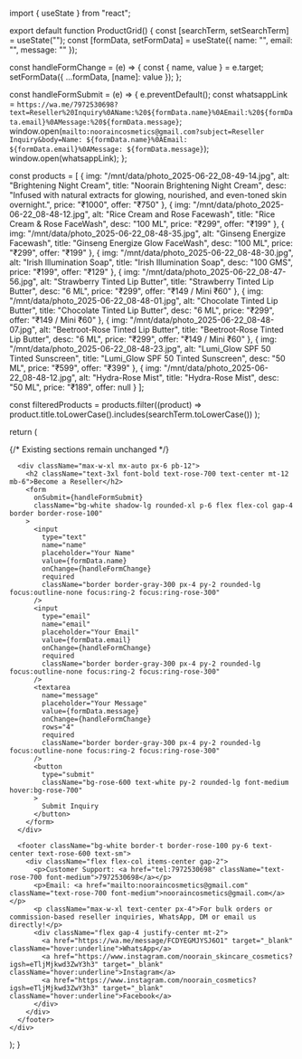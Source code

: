 import { useState } from "react";

export default function ProductGrid() {
  const [searchTerm, setSearchTerm] = useState("");
  const [formData, setFormData] = useState({ name: "", email: "", message: "" });

  const handleFormChange = (e) => {
    const { name, value } = e.target;
    setFormData({ ...formData, [name]: value });
  };

  const handleFormSubmit = (e) => {
    e.preventDefault();
    const whatsappLink = `https://wa.me/7972530698?text=Reseller%20Inquiry%0AName:%20${formData.name}%0AEmail:%20${formData.email}%0AMessage:%20${formData.message}`;
    window.open(`mailto:nooraincosmetics@gmail.com?subject=Reseller Inquiry&body=Name: ${formData.name}%0AEmail: ${formData.email}%0AMessage: ${formData.message}`);
    window.open(whatsappLink);
  };

  const products = [
    {
      img: "/mnt/data/photo_2025-06-22_08-49-14.jpg",
      alt: "Brightening Night Cream",
      title: "Noorain Brightening Night Cream",
      desc: "Infused with natural extracts for glowing, nourished, and even-toned skin overnight.",
      price: "₹1000",
      offer: "₹750"
    },
    {
      img: "/mnt/data/photo_2025-06-22_08-48-12.jpg",
      alt: "Rice Cream and Rose Facewash",
      title: "Rice Cream & Rose FaceWash",
      desc: "100 ML",
      price: "₹299",
      offer: "₹199"
    },
    {
      img: "/mnt/data/photo_2025-06-22_08-48-35.jpg",
      alt: "Ginseng Energize Facewash",
      title: "Ginseng Energize Glow FaceWash",
      desc: "100 ML",
      price: "₹299",
      offer: "₹199"
    },
    {
      img: "/mnt/data/photo_2025-06-22_08-48-30.jpg",
      alt: "Irish Illumination Soap",
      title: "Irish Illumination Soap",
      desc: "100 GMS",
      price: "₹199",
      offer: "₹129"
    },
    {
      img: "/mnt/data/photo_2025-06-22_08-47-56.jpg",
      alt: "Strawberry Tinted Lip Butter",
      title: "Strawberry Tinted Lip Butter",
      desc: "6 ML",
      price: "₹299",
      offer: "₹149 / Mini ₹60"
    },
    {
      img: "/mnt/data/photo_2025-06-22_08-48-01.jpg",
      alt: "Chocolate Tinted Lip Butter",
      title: "Chocolate Tinted Lip Butter",
      desc: "6 ML",
      price: "₹299",
      offer: "₹149 / Mini ₹60"
    },
    {
      img: "/mnt/data/photo_2025-06-22_08-48-07.jpg",
      alt: "Beetroot-Rose Tinted Lip Butter",
      title: "Beetroot-Rose Tinted Lip Butter",
      desc: "6 ML",
      price: "₹299",
      offer: "₹149 / Mini ₹60"
    },
    {
      img: "/mnt/data/photo_2025-06-22_08-48-23.jpg",
      alt: "Lumi_Glow SPF 50 Tinted Sunscreen",
      title: "Lumi_Glow SPF 50 Tinted Sunscreen",
      desc: "50 ML",
      price: "₹599",
      offer: "₹399"
    },
    {
      img: "/mnt/data/photo_2025-06-22_08-48-12.jpg",
      alt: "Hydra-Rose Mist",
      title: "Hydra-Rose Mist",
      desc: "50 ML",
      price: "₹189",
      offer: null
    }
  ];

  const filteredProducts = products.filter((product) =>
    product.title.toLowerCase().includes(searchTerm.toLowerCase())
  );

  return (
    <div className="bg-pink-50 min-h-screen">
      {/* Existing sections remain unchanged */}

      <div className="max-w-xl mx-auto px-6 pb-12">
        <h2 className="text-3xl font-bold text-rose-700 text-center mt-12 mb-6">Become a Reseller</h2>
        <form
          onSubmit={handleFormSubmit}
          className="bg-white shadow-lg rounded-xl p-6 flex flex-col gap-4 border border-rose-100"
        >
          <input
            type="text"
            name="name"
            placeholder="Your Name"
            value={formData.name}
            onChange={handleFormChange}
            required
            className="border border-gray-300 px-4 py-2 rounded-lg focus:outline-none focus:ring-2 focus:ring-rose-300"
          />
          <input
            type="email"
            name="email"
            placeholder="Your Email"
            value={formData.email}
            onChange={handleFormChange}
            required
            className="border border-gray-300 px-4 py-2 rounded-lg focus:outline-none focus:ring-2 focus:ring-rose-300"
          />
          <textarea
            name="message"
            placeholder="Your Message"
            value={formData.message}
            onChange={handleFormChange}
            rows="4"
            required
            className="border border-gray-300 px-4 py-2 rounded-lg focus:outline-none focus:ring-2 focus:ring-rose-300"
          />
          <button
            type="submit"
            className="bg-rose-600 text-white py-2 rounded-lg font-medium hover:bg-rose-700"
          >
            Submit Inquiry
          </button>
        </form>
      </div>

      <footer className="bg-white border-t border-rose-100 py-6 text-center text-rose-600 text-sm">
        <div className="flex flex-col items-center gap-2">
          <p>Customer Support: <a href="tel:7972530698" className="text-rose-700 font-medium">7972530698</a></p>
          <p>Email: <a href="mailto:nooraincosmetics@gmail.com" className="text-rose-700 font-medium">nooraincosmetics@gmail.com</a></p>
          <p className="max-w-xl text-center px-4">For bulk orders or commission-based reseller inquiries, WhatsApp, DM or email us directly!</p>
          <div className="flex gap-4 justify-center mt-2">
            <a href="https://wa.me/message/FCDYEGMJYSJ6O1" target="_blank" className="hover:underline">WhatsApp</a>
            <a href="https://www.instagram.com/noorain_skincare_cosmetics?igsh=eTljMjkwd3ZwY3h3" target="_blank" className="hover:underline">Instagram</a>
            <a href="https://www.instagram.com/noorain_cosmetics?igsh=eTljMjkwd3ZwY3h3" target="_blank" className="hover:underline">Facebook</a>
          </div>
        </div>
      </footer>
    </div>
  );
}
